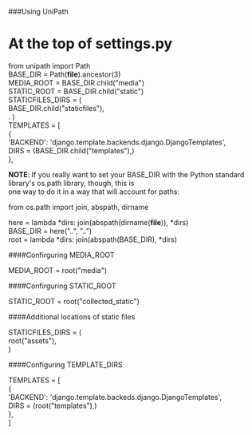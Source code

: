 ###Using UniPath  

# At the top of settings.py  
from unipath import Path  
BASE_DIR = Path(__file__).ancestor(3)  
MEDIA_ROOT = BASE_DIR.child("media")  
STATIC_ROOT = BASE_DIR.child("static")  
STATICFILES_DIRS = (  
BASE_DIR.child("staticfiles"),  
.
)  
TEMPLATES = [  
{  
'BACKEND': 'django.template.backends.django.DjangoTemplates',  
DIRS = (BASE_DIR.child("templates"),)  
},  

**NOTE**: If you really want to set your BASE_DIR with the Python standard library's os.path library, though, this is  
one  way to do it in a way that will account for paths:  

from os.path import join, abspath, dirname  

here = lambda *dirs: join(abspath(dirname(__file__)), *dirs)  
BASE_DIR = here("..", "..")  
root = lambda *dirs: join(abspath(BASE_DIR), *dirs)  

####Confirguring MEDIA_ROOT  

MEDIA_ROOT = root("media")  

####Confirguring STATIC_ROOT  

STATIC_ROOT = root("collected_static")  

####Additional locations of static files  

STATICFILES_DIRS = (  
	root("assets"),  
	)  

####Configuring TEMPLATE_DIRS  

TEMPLATES = [  
	{  
		'BACKEND': 'django.template.backeds.django.DjangoTemplates',  
		DIRS = (root("templates"),)  
	},  
	]  
